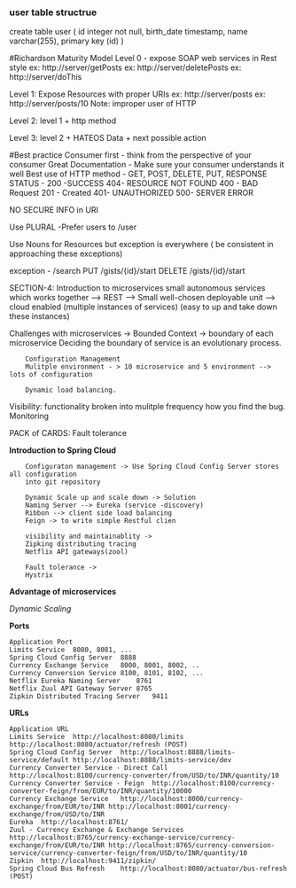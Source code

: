### user table structrue
create table user (
id integer not null, 
birth_date timestamp, 
name varchar(255), 
primary key (id)
)

#Richardson Maturity Model
Level 0 - expose SOAP web services in Rest style
ex: http://server/getPosts
ex: http://server/deletePosts
ex: http://server/doThis

Level 1: Expose Resources with proper URIs
ex: http://server/posts
ex: http://server/posts/10
Note: improper user of HTTP

Level 2: level 1 + http method

Level 3: level 2 + HATEOS
Data + next possible action

#Best practice
Consumer first - think from the perspective of your consumer
Great Documentation - Make sure your consumer understands it well
Best use of HTTP method - GET, POST, DELETE, PUT, 
RESPONSE STATUS - 
200 -SUCCESS
404- RESOURCE NOT FOUND
400 - BAD Request
201 - Created
401- UNAUTHORIZED
500- SERVER ERROR

NO SECURE INFO in URI

Use PLURAL
-Prefer users to /user

Use Nouns for Resources but exception is everywhere ( be consistent in approaching these exceptions)

exception - /search
PUT /gists/{id}/start
DELETE /gists/{id}/start


SECTION-4: Introduction to microservices
small autonomous services which works together
--> REST
--> Small well-chosen deployable unit
--> cloud enabled (multiple instances of services) (easy to up and take down these instances)

Challenges with microservices ->
            Bounded Context -> boundary of each microservice
        Deciding the boundary of service is an evolutionary process.

        Configuration Management
        Mulitple environment - > 10 microservice and 5 environment --> lots of configuration

        Dynamic load balancing.

Visibility: functionality broken into mulitple frequency
how you find the bug. Monitoring

PACK of CARDS: 
Fault tolerance

**Introduction to Spring Cloud**

        Configuraton management -> Use Spring Cloud Config Server stores all configuration 
        into git repository

        Dynamic Scale up and scale down -> Solution
        Naming Server --> Eureka (service -discovery)
        Ribbon --> client side load balancing
        Feign -> to write simple Restful clien

        visibility and maintainablity ->
        Zipking distributing tracing
        Netflix API gateways(zool)

        Fault tolerance ->
        Hystrix

**Advantage of microservices**

*Dynamic Scaling*

**Ports**

    Application	Port
    Limits Service	8080, 8081, ...
    Spring Cloud Config Server	8888
    Currency Exchange Service	8000, 8001, 8002, ..
    Currency Conversion Service	8100, 8101, 8102, ...
    Netflix Eureka Naming Server	8761
    Netflix Zuul API Gateway Server	8765
    Zipkin Distributed Tracing Server	9411
**URLs**

    Application	URL
    Limits Service	http://localhost:8080/limits http://localhost:8080/actuator/refresh (POST)
    Spring Cloud Config Server	http://localhost:8888/limits-service/default http://localhost:8888/limits-service/dev
    Currency Converter Service - Direct Call	http://localhost:8100/currency-converter/from/USD/to/INR/quantity/10
    Currency Converter Service - Feign	http://localhost:8100/currency-converter-feign/from/EUR/to/INR/quantity/10000
    Currency Exchange Service	http://localhost:8000/currency-exchange/from/EUR/to/INR http://localhost:8001/currency-exchange/from/USD/to/INR
    Eureka	http://localhost:8761/
    Zuul - Currency Exchange & Exchange Services	http://localhost:8765/currency-exchange-service/currency-exchange/from/EUR/to/INR http://localhost:8765/currency-conversion-service/currency-converter-feign/from/USD/to/INR/quantity/10
    Zipkin	http://localhost:9411/zipkin/
    Spring Cloud Bus Refresh	http://localhost:8080/actuator/bus-refresh (POST)






